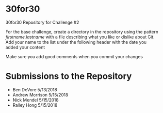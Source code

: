 # 30for30
30for30 Repository for Challenge #2

For the base challenge, create a directory in the repository using the pattern
_firstname.lastname_ with a file describing what you like or dislike about Git.
Add your name to the list under the following header with the date you added
your content

Make sure you add good comments when you commit your changes

# Submissions to the Repository
  - Ben DeVore 5/13/2018
  - Andrew Morrison 5/15/2018
  - Nick Mendel 5/15/2018
  - Ralley Hong 5/15/2018
  
